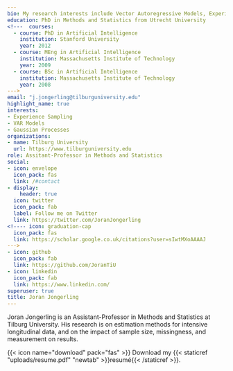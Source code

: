 ```yaml
---
bio: My research interests include Vector Autoregressive Models, Experience Sampling, (Intensive) Longitudinal Modeling, Multilevel Analysis, Bayesian Statistics, and Gaussian Processes.
education: PhD in Methods and Statistics from Utrecht University
<!---  courses:
  - course: PhD in Artificial Intelligence
    institution: Stanford University
    year: 2012
  - course: MEng in Artificial Intelligence
    institution: Massachusetts Institute of Technology
    year: 2009
  - course: BSc in Artificial Intelligence
    institution: Massachusetts Institute of Technology
    year: 2008
--->
email: "j.jongerling@tilburguniversity.edu"
highlight_name: true
interests:
- Experience Sampling
- VAR Models
- Gaussian Processes
organizations:
- name: Tilburg University
  url: https://www.tilburguniversity.edu
role: Assitant-Professor in Methods and Statistics
social:
- icon: envelope
  icon_pack: fas
  link: /#contact
- display:
    header: true
  icon: twitter
  icon_pack: fab
  label: Follow me on Twitter
  link: https://twitter.com/JoranJongerling
<!---- icon: graduation-cap
  icon_pack: fas
  link: https://scholar.google.co.uk/citations?user=sIwtMXoAAAAJ
--->
- icon: github
  icon_pack: fab
  link: https://github.com/JoranTiU
- icon: linkedin
  icon_pack: fab
  link: https://www.linkedin.com/
superuser: true
title: Joran Jongerling
---
```


Joran Jongerling is an Assistant-Professor in Methods and Statistics at Tilburg University. His research is on estimation methods for intensive longitudinal data, and on the impact of sample size, missingness, and measurement on results.


{{< icon name="download" pack="fas" >}} Download my {{< staticref "uploads/resume.pdf" "newtab" >}}resumé{{< /staticref >}}.
